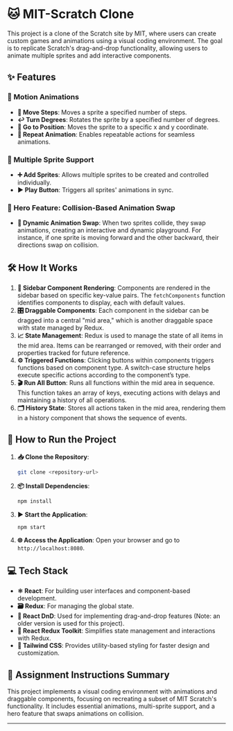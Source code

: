 # 🐱 MIT-Scratch Clone

This project is a clone of the Scratch site by MIT, where users can create custom games and animations using a visual coding environment. The goal is to replicate Scratch's drag-and-drop functionality, allowing users to animate multiple sprites and add interactive components.

## ✨ Features

### 🚀 Motion Animations
- **🔄 Move Steps**: Moves a sprite a specified number of steps.
- **↩️ Turn Degrees**: Rotates the sprite by a specified number of degrees.
- **📍 Go to Position**: Moves the sprite to a specific x and y coordinate.
- **🔁 Repeat Animation**: Enables repeatable actions for seamless animations.

### 🧩 Multiple Sprite Support
- **➕ Add Sprites**: Allows multiple sprites to be created and controlled individually.
- **▶️ Play Button**: Triggers all sprites' animations in sync.

### 🏅 Hero Feature: Collision-Based Animation Swap
- **🔄 Dynamic Animation Swap**: When two sprites collide, they swap animations, creating an interactive and dynamic playground. For instance, if one sprite is moving forward and the other backward, their directions swap on collision.

## 🛠️ How It Works

1. **📑 Sidebar Component Rendering**: Components are rendered in the sidebar based on specific key-value pairs. The `fetchComponents` function identifies components to display, each with default values.
2. **🎛️ Draggable Components**: Each component in the sidebar can be dragged into a central "mid area," which is another draggable space with state managed by Redux.
3. **📈 State Management**: Redux is used to manage the state of all items in the mid area. Items can be rearranged or removed, with their order and properties tracked for future reference.
4. **⚙️ Triggered Functions**: Clicking buttons within components triggers functions based on component type. A switch-case structure helps execute specific actions according to the component’s type.
5. **🎬 Run All Button**: Runs all functions within the mid area in sequence. This function takes an array of keys, executing actions with delays and maintaining a history of all operations.
6. **🗂️ History State**: Stores all actions taken in the mid area, rendering them in a history component that shows the sequence of events.

## 🚀 How to Run the Project

1. **📥 Clone the Repository**:
   ```bash
   git clone <repository-url>
   ```
2. **📦 Install Dependencies**:
   ```bash
   npm install
   ```
3. **▶️ Start the Application**:
   ```bash
   npm start
   ```
4. **🌐 Access the Application**:
   Open your browser and go to `http://localhost:8080`.

## 💻 Tech Stack

- **⚛️ React**: For building user interfaces and component-based development.
- **🗃️ Redux**: For managing the global state.
- **🔄 React DnD**: Used for implementing drag-and-drop features (Note: an older version is used for this project).
- **🧰 React Redux Toolkit**: Simplifies state management and interactions with Redux.
- **🎨 Tailwind CSS**: Provides utility-based styling for faster design and customization.

## 📜 Assignment Instructions Summary
This project implements a visual coding environment with animations and draggable components, focusing on recreating a subset of MIT Scratch's functionality. It includes essential animations, multi-sprite support, and a hero feature that swaps animations on collision.

---
